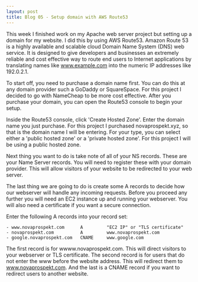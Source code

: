 ```yaml
---
layout: post
title: Blog 05 - Setup domain with AWS Route53
---
```


This week I finished work on my Apache web server project but setting up a domain for my website. I did this by using AWS Route53. Amazon Route 53 is a highly available and scalable cloud Domain Name System (DNS) web service. It is designed to give developers and businesses an extremely reliable and cost effective way to route end users to Internet applications by translating names like www.example.com into the numeric IP addresses like 192.0.2.1.

To start off, you need to purchase a domain name first. You can do this at any domain provider such a GoDaddy or SquareSpace. For this project I decided to go with NameCheap to be more cost effective. After you purchase your domain, you can open the Route53 console to begin your setup.

Inside the Route53 console, click 'Create Hosted Zone'. Enter the domain name you just purchase. For this project I purchased novaprospekt.xyz, so that is the domain name I will be entering. For your type, you can select either a 'public hosted zone' or a 'private hosted zone'. For this project I will be using a public hosted zone.

Next thing you want to do is take note of all of your NS records. These are your Name Server records. You will need to register these with your domain provider. This will allow visitors of your website to be redirected to your web server. 

The last thing we are going to do is create some A records to decide how our webserver will handle any incoming requests. Before you proceed any further you will need an EC2 instance up and running your webserver. You will also need a certificate if you want a secure connection. 

Enter the following A records into your record set:

    - www.novaprospekt.com      A         "EC2 IP" or "TLS certificate"
    - novaprospekt.com          A         www.novaprospekt.com
    - google.novaprospekt.com   CNAME     www.google.com

The first record is for wwww.novaprospekt.com. This will direct visitors to your webserver or TLS certificate. The second record is for users that do not enter the www before the website address. This will redirect them to www.novaprospekt.com. And the last is a CNAME record if you want to redirect users to another website.
